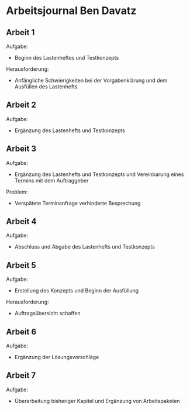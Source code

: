 # Arbeitsjournal Ben Davatz

## Arbeit 1

Aufgabe: 
- Beginn des Lastenheftes und Testkonzepts

Herausforderung:
- Anfängliche Schwierigkeiten bei der Vorgabenklärung und dem Ausfüllen des Lastenhefts.

## Arbeit 2

Aufgabe: 
- Ergänzung des Lastenhefts und Testkonzepts

## Arbeit 3

Aufgabe: 
- Ergänzung des Lastenhefts und Testkonzepts und Vereinbarung eines Termins mit dem Auftraggeber

Problem: 
- Verspätete Terminanfrage verhinderte Besprechung

## Arbeit 4

Aufgabe: 
- Abschluss und Abgabe des Lastenhefts und Testkonzepts

## Arbeit 5

Aufgabe: 
- Erstellung des Konzepts und Beginn der Ausfüllung

Herausforderung: 
- Auftragsübersicht schaffen

## Arbeit 6

Aufgabe: 
- Ergänzung der Lösungsvorschläge

## Arbeit 7

Aufgabe: 
- Überarbeitung bisheriger Kapitel und Ergänzung von Arbeitspaketen

